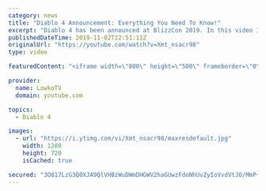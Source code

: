 ```yaml
---
category: news
title: "Diablo 4 Announcement: Everything You Need To Know!"
excerpt: "Diablo 4 has been announced at BlizzCon 2019. In this video I go over everything you need to know about this upcoming Blizzard Entertainment game."
publishedDateTime: 2019-11-02T22:51:11Z
originalUrl: "https://youtube.com/watch?v=Xmt_nsacr98"
type: video

featuredContent: "<iframe width=\"800\" height=\"500\" frameborder=\"0\" src=\"https://www.youtube.com/embed/Xmt_nsacr98\" allow=\"accelerometer; autoplay; encrypted-media; gyroscope; picture-in-picture\" allowfullscreen></iframe>"

provider:
  name: LowkoTV
  domain: youtube.com

topics:
  - Diablo 4

images:
  - url: "https://i.ytimg.com/vi/Xmt_nsacr98/maxresdefault.jpg"
    width: 1280
    height: 720
    isCached: true

secured: "3O817LzG3Q0XJA9QlVHBzWuDWmDHGWV2haGUwzFdoNhUvZyIoVvdVtJO/MmP+vLU9FrUM4bj/DtmFsy5hGlqfzyq00wr3M4XR0l2mUoidpdGkWeQKreHhhfkEof6H5LKU/XJVPQv+KFQ4cyQdPD0zu1DPUOPB3HMnH+8bTRPE52YDi42UQwhNT6CwOIJh7MO4Z0t70dI2e2X9QJpoYP94PN/yfSK5C+nSSv2AmDouecmuw4ZTM3QAcu/TWOrko1MOdk8yBvu2rJSxBVR+oc7BjLZu0kZRtxqpbmMV44jgZ9zTdihxvGsAJ0NQ7JBIuOcWvwbDPDkOgSEpqGw9lLPQlsuwXbrIBv242XF0cmEiE5VRJUHHL5++h36j6w0DDqzorWkTcTR4dhLG19FqaSOIC6/2TAe2cBX6jggedAyTjLDgD5P4YFceJbdNzKm8g+4;lRpIxcNYsfNL9TDqqfoi4g=="
---
```


